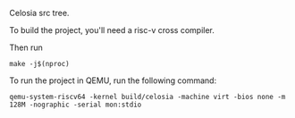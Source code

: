Celosia src tree.


To build the project, you'll need a risc-v cross compiler. 

Then run 
```
make -j$(nproc)
```


To run the project in QEMU, run the following command:
```
qemu-system-riscv64 -kernel build/celosia -machine virt -bios none -m 128M -nographic -serial mon:stdio
```
